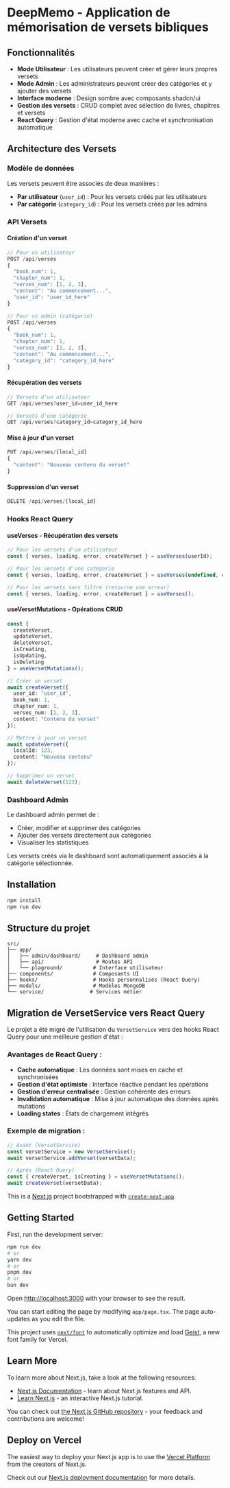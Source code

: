 # DeepMemo - Application de mémorisation de versets bibliques

## Fonctionnalités

- **Mode Utilisateur** : Les utilisateurs peuvent créer et gérer leurs propres versets
- **Mode Admin** : Les administrateurs peuvent créer des catégories et y ajouter des versets
- **Interface moderne** : Design sombre avec composants shadcn/ui
- **Gestion des versets** : CRUD complet avec sélection de livres, chapitres et versets
- **React Query** : Gestion d'état moderne avec cache et synchronisation automatique

## Architecture des Versets

### Modèle de données

Les versets peuvent être associés de deux manières :
- **Par utilisateur** (`user_id`) : Pour les versets créés par les utilisateurs
- **Par catégorie** (`category_id`) : Pour les versets créés par les admins

### API Versets

#### Création d'un verset

```typescript
// Pour un utilisateur
POST /api/verses
{
  "book_num": 1,
  "chapter_num": 1,
  "verses_num": [1, 2, 3],
  "content": "Au commencement...",
  "user_id": "user_id_here"
}

// Pour un admin (catégorie)
POST /api/verses
{
  "book_num": 1,
  "chapter_num": 1,
  "verses_num": [1, 2, 3],
  "content": "Au commencement...",
  "category_id": "category_id_here"
}
```

#### Récupération des versets

```typescript
// Versets d'un utilisateur
GET /api/verses?user_id=user_id_here

// Versets d'une catégorie
GET /api/verses?category_id=category_id_here
```

#### Mise à jour d'un verset

```typescript
PUT /api/verses/[local_id]
{
  "content": "Nouveau contenu du verset"
}
```

#### Suppression d'un verset

```typescript
DELETE /api/verses/[local_id]
```

### Hooks React Query

#### useVerses - Récupération des versets

```typescript
// Pour les versets d'un utilisateur
const { verses, loading, error, createVerset } = useVerses(userId);

// Pour les versets d'une catégorie
const { verses, loading, error, createVerset } = useVerses(undefined, categoryId);

// Pour les versets sans filtre (retourne une erreur)
const { verses, loading, error, createVerset } = useVerses();
```

#### useVersetMutations - Opérations CRUD

```typescript
const {
  createVerset,
  updateVerset,
  deleteVerset,
  isCreating,
  isUpdating,
  isDeleting
} = useVersetMutations();

// Créer un verset
await createVerset({
  user_id: "user_id",
  book_num: 1,
  chapter_num: 1,
  verses_num: [1, 2, 3],
  content: "Contenu du verset"
});

// Mettre à jour un verset
await updateVerset({
  localId: 123,
  content: "Nouveau contenu"
});

// Supprimer un verset
await deleteVerset(123);
```

### Dashboard Admin

Le dashboard admin permet de :
- Créer, modifier et supprimer des catégories
- Ajouter des versets directement aux catégories
- Visualiser les statistiques

Les versets créés via le dashboard sont automatiquement associés à la catégorie sélectionnée.

## Installation

```bash
npm install
npm run dev
```

## Structure du projet

```
src/
├── app/
│   ├── admin/dashboard/     # Dashboard admin
│   ├── api/                 # Routes API
│   └── plaground/          # Interface utilisateur
├── components/             # Composants UI
├── hooks/                  # Hooks personnalisés (React Query)
├── models/                 # Modèles MongoDB
└── service/               # Services métier
```

## Migration de VersetService vers React Query

Le projet a été migré de l'utilisation du `VersetService` vers des hooks React Query pour une meilleure gestion d'état :

### Avantages de React Query :
- **Cache automatique** : Les données sont mises en cache et synchronisées
- **Gestion d'état optimiste** : Interface réactive pendant les opérations
- **Gestion d'erreur centralisée** : Gestion cohérente des erreurs
- **Invalidation automatique** : Mise à jour automatique des données après mutations
- **Loading states** : États de chargement intégrés

### Exemple de migration :

```typescript
// Avant (VersetService)
const versetService = new VersetService();
await versetService.addVerset(versetData);

// Après (React Query)
const { createVerset, isCreating } = useVersetMutations();
await createVerset(versetData);
```

This is a [Next.js](https://nextjs.org) project bootstrapped with [`create-next-app`](https://nextjs.org/docs/app/api-reference/cli/create-next-app).

## Getting Started

First, run the development server:

```bash
npm run dev
# or
yarn dev
# or
pnpm dev
# or
bun dev
```

Open [http://localhost:3000](http://localhost:3000) with your browser to see the result.

You can start editing the page by modifying `app/page.tsx`. The page auto-updates as you edit the file.

This project uses [`next/font`](https://nextjs.org/docs/app/building-your-application/optimizing/fonts) to automatically optimize and load [Geist](https://vercel.com/font), a new font family for Vercel.

## Learn More

To learn more about Next.js, take a look at the following resources:

- [Next.js Documentation](https://nextjs.org/docs) - learn about Next.js features and API.
- [Learn Next.js](https://nextjs.org/learn) - an interactive Next.js tutorial.

You can check out [the Next.js GitHub repository](https://github.com/vercel/next.js) - your feedback and contributions are welcome!

## Deploy on Vercel

The easiest way to deploy your Next.js app is to use the [Vercel Platform](https://vercel.com/new?utm_medium=default-template&filter=next.js&utm_source=create-next-app&utm_campaign=create-next-app-readme) from the creators of Next.js.

Check out our [Next.js deployment documentation](https://nextjs.org/docs/app/building-your-application/deploying) for more details.
